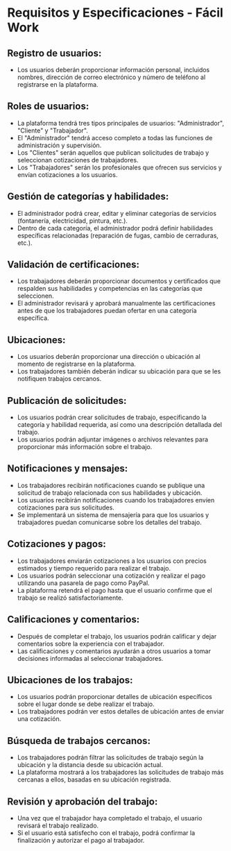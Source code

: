 # Requisitos y Especificaciones - Fácil Work

## Registro de usuarios:

- Los usuarios deberán proporcionar información personal, incluidos nombres, dirección de correo electrónico y número de teléfono al registrarse en la plataforma.

## Roles de usuarios:

- La plataforma tendrá tres tipos principales de usuarios: "Administrador", "Cliente" y "Trabajador".
- El "Administrador" tendrá acceso completo a todas las funciones de administración y supervisión.
- Los "Clientes" serán aquellos que publican solicitudes de trabajo y seleccionan cotizaciones de trabajadores.
- Los "Trabajadores" serán los profesionales que ofrecen sus servicios y envían cotizaciones a los usuarios.

## Gestión de categorías y habilidades:

- El administrador podrá crear, editar y eliminar categorías de servicios (fontanería, electricidad, pintura, etc.).
- Dentro de cada categoría, el administrador podrá definir habilidades específicas relacionadas (reparación de fugas, cambio de cerraduras, etc.).

## Validación de certificaciones:

- Los trabajadores deberán proporcionar documentos y certificados que respalden sus habilidades y competencias en las categorías que seleccionen.
- El administrador revisará y aprobará manualmente las certificaciones antes de que los trabajadores puedan ofertar en una categoría específica.

## Ubicaciones:

- Los usuarios deberán proporcionar una dirección o ubicación al momento de registrarse en la plataforma.
- Los trabajadores también deberán indicar su ubicación para que se les notifiquen trabajos cercanos.

## Publicación de solicitudes:

- Los usuarios podrán crear solicitudes de trabajo, especificando la categoría y habilidad requerida, así como una descripción detallada del trabajo.
- Los usuarios podrán adjuntar imágenes o archivos relevantes para proporcionar más información sobre el trabajo.

## Notificaciones y mensajes:

- Los trabajadores recibirán notificaciones cuando se publique una solicitud de trabajo relacionada con sus habilidades y ubicación.
- Los usuarios recibirán notificaciones cuando los trabajadores envíen cotizaciones para sus solicitudes.
- Se implementará un sistema de mensajería para que los usuarios y trabajadores puedan comunicarse sobre los detalles del trabajo.

## Cotizaciones y pagos:

- Los trabajadores enviarán cotizaciones a los usuarios con precios estimados y tiempo requerido para realizar el trabajo.
- Los usuarios podrán seleccionar una cotización y realizar el pago utilizando una pasarela de pago como PayPal.
- La plataforma retendrá el pago hasta que el usuario confirme que el trabajo se realizó satisfactoriamente.

## Calificaciones y comentarios:

- Después de completar el trabajo, los usuarios podrán calificar y dejar comentarios sobre la experiencia con el trabajador.
- Las calificaciones y comentarios ayudarán a otros usuarios a tomar decisiones informadas al seleccionar trabajadores.

## Ubicaciones de los trabajos:

- Los usuarios podrán proporcionar detalles de ubicación específicos sobre el lugar donde se debe realizar el trabajo.
- Los trabajadores podrán ver estos detalles de ubicación antes de enviar una cotización.

## Búsqueda de trabajos cercanos:

- Los trabajadores podrán filtrar las solicitudes de trabajo según la ubicación y la distancia desde su ubicación actual.
- La plataforma mostrará a los trabajadores las solicitudes de trabajo más cercanas a ellos, basadas en su ubicación registrada.

## Revisión y aprobación del trabajo:

- Una vez que el trabajador haya completado el trabajo, el usuario revisará el trabajo realizado.
- Si el usuario está satisfecho con el trabajo, podrá confirmar la finalización y autorizar el pago al trabajador.
